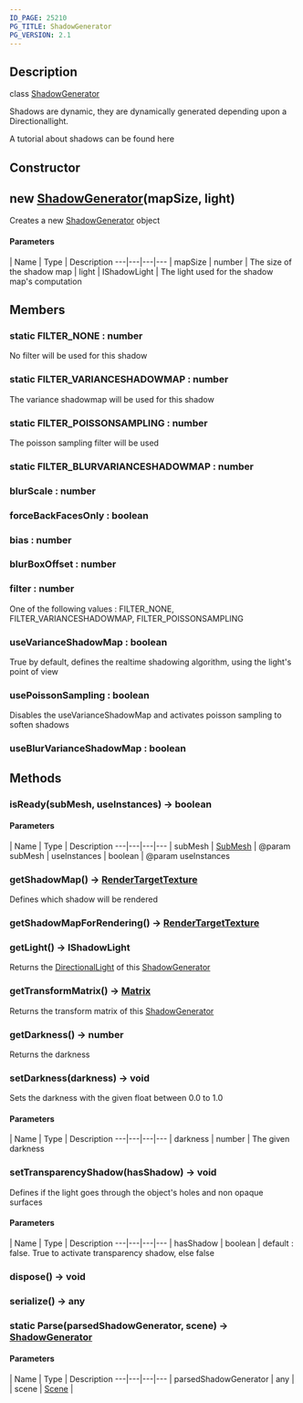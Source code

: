 ```yaml
---
ID_PAGE: 25210
PG_TITLE: ShadowGenerator
PG_VERSION: 2.1
---
```

## Description

class [ShadowGenerator](/classes/2.5/ShadowGenerator)

Shadows are dynamic, they are dynamically generated depending upon a Directionallight.

A tutorial about shadows can be found here

## Constructor

## new [ShadowGenerator](/classes/2.5/ShadowGenerator)(mapSize, light)

Creates a new [ShadowGenerator](/classes/2.5/ShadowGenerator) object

#### Parameters
 | Name | Type | Description
---|---|---|---
 | mapSize | number |     The size of the shadow map
 | light | IShadowLight |     The light used for the shadow map's computation
## Members

### static FILTER_NONE : number

No filter will be used for this shadow

### static FILTER_VARIANCESHADOWMAP : number

The variance shadowmap will be used for this shadow

### static FILTER_POISSONSAMPLING : number

The poisson sampling filter will be used

### static FILTER_BLURVARIANCESHADOWMAP : number



### blurScale : number



### forceBackFacesOnly : boolean



### bias : number



### blurBoxOffset : number



### filter : number

One of the following values : FILTER_NONE, FILTER_VARIANCESHADOWMAP, FILTER_POISSONSAMPLING

### useVarianceShadowMap : boolean

True by default, defines the realtime shadowing algorithm, using the light's point of view

### usePoissonSampling : boolean

Disables the useVarianceShadowMap and activates poisson sampling to soften shadows

### useBlurVarianceShadowMap : boolean



## Methods

### isReady(subMesh, useInstances) &rarr; boolean



#### Parameters
 | Name | Type | Description
---|---|---|---
 | subMesh | [SubMesh](/classes/2.5/SubMesh) |     @param subMesh
 | useInstances | boolean |     @param useInstances
### getShadowMap() &rarr; [RenderTargetTexture](/classes/2.5/RenderTargetTexture)

Defines which shadow will be rendered
### getShadowMapForRendering() &rarr; [RenderTargetTexture](/classes/2.5/RenderTargetTexture)


### getLight() &rarr; IShadowLight

Returns the [DirectionalLight](/classes/2.5/DirectionalLight) of this [ShadowGenerator](/classes/2.5/ShadowGenerator)
### getTransformMatrix() &rarr; [Matrix](/classes/2.5/Matrix)

Returns the transform matrix of this [ShadowGenerator](/classes/2.5/ShadowGenerator)
### getDarkness() &rarr; number

Returns the darkness
### setDarkness(darkness) &rarr; void

Sets the darkness with the given float between 0.0 to 1.0

#### Parameters
 | Name | Type | Description
---|---|---|---
 | darkness | number |     The given darkness

### setTransparencyShadow(hasShadow) &rarr; void

Defines if the light goes through the object's holes and non opaque surfaces

#### Parameters
 | Name | Type | Description
---|---|---|---
 | hasShadow | boolean |     default : false. True to activate transparency shadow, else false

### dispose() &rarr; void


### serialize() &rarr; any


### static Parse(parsedShadowGenerator, scene) &rarr; [ShadowGenerator](/classes/2.5/ShadowGenerator)



#### Parameters
 | Name | Type | Description
---|---|---|---
 | parsedShadowGenerator | any |   
 | scene | [Scene](/classes/2.5/Scene) |   
